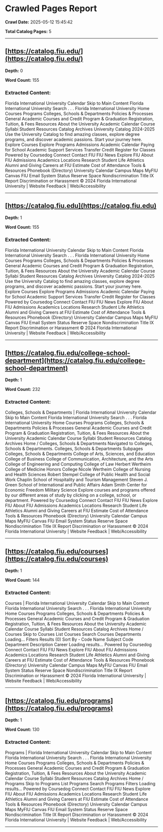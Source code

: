 # Crawled Pages Report

**Crawl Date:** 2025-05-12 15:45:42

**Total Catalog Pages:** 5

---

## [https://catalog.fiu.edu/](https://catalog.fiu.edu/)

**Depth:** 0

**Word Count:** 155

### Extracted Content:

Florida International University Calendar Skip to Main Content Florida International University Search . . . Florida International University Home Courses Programs Colleges, Schools & Departments Policies & Processes General Academic Courses and Credit Program & Graduation Registration, Tuition, & Fees Resources About the University Academic Calendar Course Syllabi Student Resources Catalog Archives University Catalog 2024-2025 Use the University Catalog to find amazing classes, explore degree programs, and discover academic passions. Start your journey here. Explore Courses Explore Programs Admissions Academic Calendar Paying for School Academic Support Services Transfer Credit Register for Classes Powered by Coursedog Connect Contact FIU FIU News Explore FIU About FIU Admissions Academics Locations Research Student Life Athletics Alumni and Giving Careers at FIU Estimate Cost of Attendance Tools & Resources Phonebook (Directory) University Calendar Campus Maps MyFIU Canvas FIU Email System Status Reserve Space Nondiscrimination Title IX Report Discrimination or Harassment © 2024 Florida International University | Website Feedback | Web/Accessibility

---

## [https://catalog.fiu.edu](https://catalog.fiu.edu)

**Depth:** 1

**Word Count:** 155

### Extracted Content:

Florida International University Calendar Skip to Main Content Florida International University Search . . . Florida International University Home Courses Programs Colleges, Schools & Departments Policies & Processes General Academic Courses and Credit Program & Graduation Registration, Tuition, & Fees Resources About the University Academic Calendar Course Syllabi Student Resources Catalog Archives University Catalog 2024-2025 Use the University Catalog to find amazing classes, explore degree programs, and discover academic passions. Start your journey here. Explore Courses Explore Programs Admissions Academic Calendar Paying for School Academic Support Services Transfer Credit Register for Classes Powered by Coursedog Connect Contact FIU FIU News Explore FIU About FIU Admissions Academics Locations Research Student Life Athletics Alumni and Giving Careers at FIU Estimate Cost of Attendance Tools & Resources Phonebook (Directory) University Calendar Campus Maps MyFIU Canvas FIU Email System Status Reserve Space Nondiscrimination Title IX Report Discrimination or Harassment © 2024 Florida International University | Website Feedback | Web/Accessibility

---

## [https://catalog.fiu.edu/college-school-department](https://catalog.fiu.edu/college-school-department)

**Depth:** 1

**Word Count:** 232

### Extracted Content:

Colleges, Schools & Departments | Florida International University Calendar Skip to Main Content Florida International University Search . . . Florida International University Home Courses Programs Colleges, Schools & Departments Policies & Processes General Academic Courses and Credit Program & Graduation Registration, Tuition, & Fees Resources About the University Academic Calendar Course Syllabi Student Resources Catalog Archives Home / Colleges, Schools & Departments Navigated to Colleges, Schools & Departments. Colleges, Schools & Departments Subpages Colleges, Schools & Departments College of Arts, Sciences, and Education College of Business College of Communication, Architecture, and the Arts College of Engineering and Computing College of Law Herbert Wertheim College of Medicine Honors College Nicole Wertheim College of Nursing and Health Sciences Robert Stempel College of Public Health and Social Work Chaplin School of Hospitality and Tourism Management Steven J. Green School of International and Public Affairs Adam Smith Center for Economic Freedom Military Science Explore courses and programs offered by our different areas of study by clicking on a college, school, or department. Powered by Coursedog Connect Contact FIU FIU News Explore FIU About FIU Admissions Academics Locations Research Student Life Athletics Alumni and Giving Careers at FIU Estimate Cost of Attendance Tools & Resources Phonebook (Directory) University Calendar Campus Maps MyFIU Canvas FIU Email System Status Reserve Space Nondiscrimination Title IX Report Discrimination or Harassment © 2024 Florida International University | Website Feedback | Web/Accessibility

---

## [https://catalog.fiu.edu/courses](https://catalog.fiu.edu/courses)

**Depth:** 1

**Word Count:** 144

### Extracted Content:

Courses | Florida International University Calendar Skip to Main Content Florida International University Search . . . Florida International University Home Courses Programs Colleges, Schools & Departments Policies & Processes General Academic Courses and Credit Program & Graduation Registration, Tuition, & Fees Resources About the University Academic Calendar Course Syllabi Student Resources Catalog Archives Home / Courses Skip to Courses List Courses Search Courses Departments Loading... Filters Results (0) Sort By - Code Name Subject Code Department Description Career Loading results... Powered by Coursedog Connect Contact FIU FIU News Explore FIU About FIU Admissions Academics Locations Research Student Life Athletics Alumni and Giving Careers at FIU Estimate Cost of Attendance Tools & Resources Phonebook (Directory) University Calendar Campus Maps MyFIU Canvas FIU Email System Status Reserve Space Nondiscrimination Title IX Report Discrimination or Harassment © 2024 Florida International University | Website Feedback | Web/Accessibility

---

## [https://catalog.fiu.edu/programs](https://catalog.fiu.edu/programs)

**Depth:** 1

**Word Count:** 130

### Extracted Content:

Programs | Florida International University Calendar Skip to Main Content Florida International University Search . . . Florida International University Home Courses Programs Colleges, Schools & Departments Policies & Processes General Academic Courses and Credit Program & Graduation Registration, Tuition, & Fees Resources About the University Academic Calendar Course Syllabi Student Resources Catalog Archives Home / Programs Skip to Programs List Programs Search Programs Filters Loading results... Powered by Coursedog Connect Contact FIU FIU News Explore FIU About FIU Admissions Academics Locations Research Student Life Athletics Alumni and Giving Careers at FIU Estimate Cost of Attendance Tools & Resources Phonebook (Directory) University Calendar Campus Maps MyFIU Canvas FIU Email System Status Reserve Space Nondiscrimination Title IX Report Discrimination or Harassment © 2024 Florida International University | Website Feedback | Web/Accessibility

---